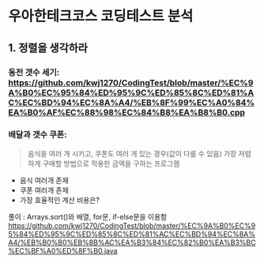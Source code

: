 # 우아한테크코스 코딩테스트 분석
## 1. 정렬을 생각하라

### 동전 갯수 세기:     https://github.com/kwj1270/CodingTest/blob/master/%EC%9A%B0%EC%95%84%ED%95%9C%ED%85%8C%ED%81%AC%EC%BD%94%EC%8A%A4/%EB%8F%99%EC%A0%84%EA%B0%AF%EC%88%98%EC%84%B8%EA%B8%B0.cpp

### 배달과 갯수 쿠폰: 
> 음식을 여러 개 시키고, 쿠폰도 여러 개 있는 경우(값이 다를 수 있음) 가장 저렴하게 구매할 방법으로 적용한 금액을 구하는 프로그램

* 음식 여러개 존재 
* 쿠폰 여러개 존재
* 가장 효율적인 계산 비용은?  

풀이 : Arrays.sort()와 배열, for문, if-else문을 이용함
https://github.com/kwj1270/CodingTest/blob/master/%EC%9A%B0%EC%95%84%ED%95%9C%ED%85%8C%ED%81%AC%EC%BD%94%EC%8A%A4/%EB%B0%B0%EB%8B%AC%EA%B3%84%EC%82%B0%EA%B3%BC%EC%BF%A0%ED%8F%B0.java
